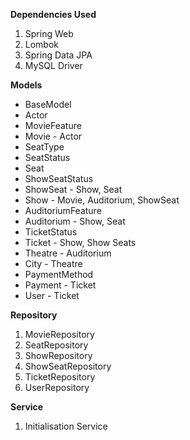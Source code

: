 **Dependencies Used**

1) Spring Web
2) Lombok
3) Spring Data JPA
4) MySQL Driver

**Models**
- BaseModel
- Actor
- MovieFeature
- Movie - Actor
- SeatType
- SeatStatus
- Seat
- ShowSeatStatus
- ShowSeat - Show, Seat
- Show - Movie, Auditorium, ShowSeat
- AuditoriumFeature
- Auditorium - Show, Seat
- TicketStatus
- Ticket - Show, Show Seats
- Theatre - Auditorium
- City - Theatre
- PaymentMethod
- Payment - Ticket
- User - Ticket

**Repository**

1) MovieRepository
2) SeatRepository
3) ShowRepository
4) ShowSeatRepository
5) TicketRepository
6) UserRepository

**Service**

1) Initialisation Service